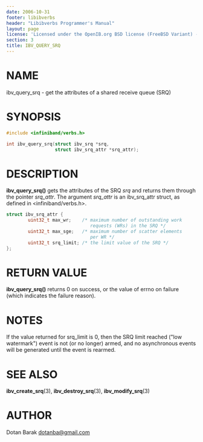 ```yaml
---
date: 2006-10-31
footer: libibverbs
header: "Libibverbs Programmer's Manual"
layout: page
license: 'Licensed under the OpenIB.org BSD license (FreeBSD Variant) - See COPYING.md'
section: 3
title: IBV_QUERY_SRQ
---
```


# NAME

ibv_query_srq - get the attributes of a shared receive queue (SRQ)

# SYNOPSIS

```c
#include <infiniband/verbs.h>

int ibv_query_srq(struct ibv_srq *srq,
                  struct ibv_srq_attr *srq_attr);
```

# DESCRIPTION

**ibv_query_srq()** gets the attributes of the SRQ *srq* and returns them
through the pointer *srq_attr*. The argument *srq_attr* is an ibv_srq_attr
struct, as defined in <infiniband/verbs.h>.


```c
struct ibv_srq_attr {
        uint32_t max_wr;    /* maximum number of outstanding work
                               requests (WRs) in the SRQ */
        uint32_t max_sge;   /* maximum number of scatter elements
                               per WR */
        uint32_t srq_limit; /* the limit value of the SRQ */
};
```


# RETURN VALUE

**ibv_query_srq()** returns 0 on success, or the value of errno on failure
(which indicates the failure reason).

# NOTES

If the value returned for srq_limit is 0, then the SRQ limit reached ("low
watermark") event is not (or no longer) armed, and no asynchronous events will
be generated until the event is rearmed.

# SEE ALSO

**ibv_create_srq**(3),
**ibv_destroy_srq**(3),
**ibv_modify_srq**(3)

# AUTHOR

Dotan Barak <dotanba@gmail.com>

